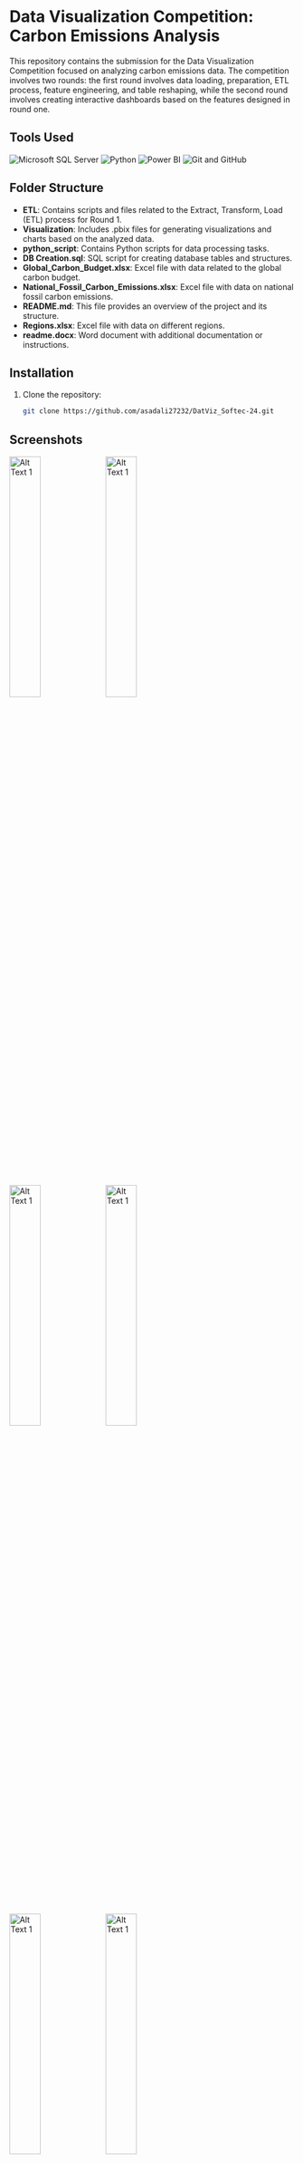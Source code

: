 # Data Visualization Competition: Carbon Emissions Analysis

This repository contains the submission for the Data Visualization Competition focused on analyzing carbon emissions data. The competition involves two rounds: the first round involves data loading, preparation, ETL process, feature engineering, and table reshaping, while the second round involves creating interactive dashboards based on the features designed in round one.

## Tools Used
![Microsoft SQL Server](https://img.shields.io/badge/Database-Microsoft_SQL_Server-blue?style=flat&logo=microsoft-sql-server)
![Python](https://img.shields.io/badge/Programming_Language-Python-green?style=flat&logo=python)
![Power BI](https://img.shields.io/badge/Dashboard_Framework-Power_BI-yellow?style=flat&logo=powerbi)
![Git and GitHub](https://img.shields.io/badge/Version_Control-Git_and_GitHub-lightgrey?style=flat&logo=github)


## Folder Structure

- **ETL**: Contains scripts and files related to the Extract, Transform, Load (ETL) process for Round 1.
- **Visualization**: Includes .pbix files for generating visualizations and charts based on the analyzed data.
- **python_script**: Contains Python scripts for data processing tasks.
- **DB Creation.sql**: SQL script for creating database tables and structures.
- **Global_Carbon_Budget.xlsx**: Excel file with data related to the global carbon budget.
- **National_Fossil_Carbon_Emissions.xlsx**: Excel file with data on national fossil carbon emissions.
- **README.md**: This file provides an overview of the project and its structure.
- **Regions.xlsx**: Excel file with data on different regions.
- **readme.docx**: Word document with additional documentation or instructions.

## Installation
1. Clone the repository:
   ```bash
   git clone https://github.com/asadali27232/DatViz_Softec-24.git

## Screenshots
<p align="left">
   <img src="https://github.com/asadali27232/DataViz_Softec-24/blob/main/Visualization/Dashboard-images/0001.jpg" alt="Alt Text 1" width="33%" />
   <img src="https://github.com/asadali27232/DataViz_Softec-24/blob/main/Visualization/Dashboard-images/0002.jpg" alt="Alt Text 1" width="33%" />
   <img src="https://github.com/asadali27232/DataViz_Softec-24/blob/main/Visualization/Dashboard-images/0003.jpg" alt="Alt Text 1" width="33%" />
   <img src="https://github.com/asadali27232/DataViz_Softec-24/blob/main/Visualization/Dashboard-images/0004.jpg" alt="Alt Text 1" width="33%" />
   <img src="https://github.com/asadali27232/DataViz_Softec-24/blob/main/Visualization/Dashboard-images/0005.jpg" alt="Alt Text 1" width="33%" />
   <img src="https://github.com/asadali27232/DataViz_Softec-24/blob/main/Visualization/Dashboard-images/0006.jpg" alt="Alt Text 1" width="33%" />
</p>

## Credits
This project was developed by [Asad Ali](https://github.com/asadali27232) in participation with [Muhammad Haroom Shahzad](https://github.com/HaroonMalik771) for the Data Visualization Competition under the team name Visualizers.

### 📫 Let's Connect

[![WhatsApp](https://img.shields.io/badge/WhatsApp-25D366?style=for-the-badge&logo=whatsapp&logoColor=white)](https://wa.me/923074315952)
[![Email](https://img.shields.io/badge/Email-D14836?style=for-the-badge&logo=gmail&logoColor=white)](mailto:asadali27232@gmail.com)
[![LinkedIn](https://img.shields.io/badge/LinkedIn-0077B5?style=for-the-badge&logo=linkedin&logoColor=white)](https://www.linkedin.com/in/asadali27232/)
[![Facebook](https://img.shields.io/badge/Facebook-1877F2?style=for-the-badge&logo=facebook&logoColor=white)](https://www.facebook.com/asadalighaffar)
[![Twitter](https://img.shields.io/badge/Twitter-1DA1F2?style=for-the-badge&logo=twitter&logoColor=white)](https://twitter.com/asadali27232)
[![Personal Website](https://img.shields.io/badge/Personal%20Website-24292e?style=for-the-badge&logo=react&logoColor=white&color=purplr)](https://asadali27232.github.io/asadali27232)
